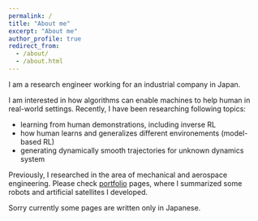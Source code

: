 ```yaml
---
permalink: /
title: "About me"
excerpt: "About me"
author_profile: true
redirect_from: 
  - /about/
  - /about.html
---
```


I am a research engineer working for an industrial company in Japan.

I am interested in how algorithms can enable machines to help human in real-world settings.
Recently, I have been researching following topics:
- learning from human demonstrations, including inverse RL
- how human learns and generalizes different environements (model-based RL)
- generating dynamically smooth trajectories for unknown dynamics system

Previously, I researched in the area of mechanical and aerospace engineering.
Please check [portfolio](/portfolio/) pages, where I summarized some robots and artificial satellites I developed.

Sorry currently some pages are written only in Japanese.